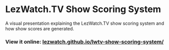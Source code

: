 # LezWatch.TV Show Scoring System
A visual presentation explaining the LezWatch.TV show scoring system and how show scores are generated.

### View it online: [lezwatch.github.io/lwtv-show-scoring-system/](https://lezwatch.github.io/lwtv-show-scoring-system/)
